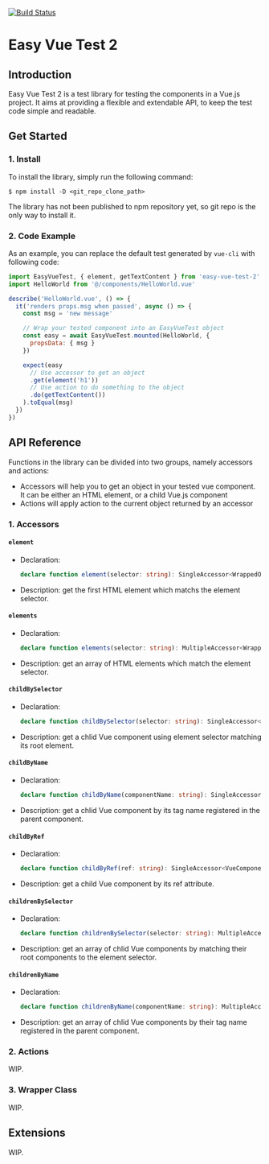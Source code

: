 [![Build Status](https://travis-ci.org/xiGUAwanOU/easy-vue-test-2.svg?branch=master)](https://travis-ci.org/xiGUAwanOU/easy-vue-test-2)

# Easy Vue Test 2

## Introduction
Easy Vue Test 2 is a test library for testing the components in a Vue.js project. It aims at providing a flexible and extendable API, to keep the test code simple and readable.

## Get Started
### 1. Install
To install the library, simply run the following command:
```console
$ npm install -D <git_repo_clone_path>
```

The library has not been published to npm repository yet, so git repo is the only way to install it.

### 2. Code Example
As an example, you can replace the default test generated by `vue-cli` with following code:

```javascript
import EasyVueTest, { element, getTextContent } from 'easy-vue-test-2'
import HelloWorld from '@/components/HelloWorld.vue'

describe('HelloWorld.vue', () => {
  it('renders props.msg when passed', async () => {
    const msg = 'new message'

    // Wrap your tested component into an EasyVueTest object
    const easy = await EasyVueTest.mounted(HelloWorld, {
      propsData: { msg }
    })

    expect(easy
      // Use accessor to get an object
      .get(element('h1'))
      // Use action to do something to the object
      .do(getTextContent())
    ).toEqual(msg)
  })
})
```

## API Reference
Functions in the library can be divided into two groups, namely accessors and actions:
* Accessors will help you to get an object in your tested vue component. It can be either an HTML element, or a child Vue.js component
* Actions will apply action to the current object returned by an accessor

### 1. Accessors
#### `element`
* Declaration:
    ```typescript
    declare function element(selector: string): SingleAccessor<WrappedObject, HTMLElement>;
    ```
* Description: get the first HTML element which matchs the element selector.

#### `elements`
* Declaration:
    ```typescript
    declare function elements(selector: string): MultipleAccessor<WrappedObject, HTMLElement>;
    ```
* Description: get an array of HTML elements which match the element selector.

#### `childBySelector`
* Declaration:
    ```typescript
    declare function childBySelector(selector: string): SingleAccessor<VueComponent, VueComponent>;
    ```
* Description: get a chlid Vue component using element selector matching its root element.

#### `childByName`
* Declaration:
    ```typescript
    declare function childByName(componentName: string): SingleAccessor<VueComponent, VueComponent>;
    ```
* Description: get a chlid Vue component by its tag name registered in the parent component.

#### `childByRef`
* Declaration:
    ```typescript
    declare function childByRef(ref: string): SingleAccessor<VueComponent, VueComponent>;
    ```
* Description: get a child Vue component by its ref attribute.

#### `childrenBySelector`
* Declaration:
    ```typescript
    declare function childrenBySelector(selector: string): MultipleAccessor<VueComponent, VueComponent>;
    ```
* Description: get an array of chlid Vue components by matching their root components to the element selector.

#### `childrenByName`
* Declaration:
    ```typescript
    declare function childrenByName(componentName: string): MultipleAccessor<VueComponent, VueComponent>;
    ```
* Description: get an array of chlid Vue components by their tag name registered in the parent component.

### 2. Actions
WIP.

### 3. Wrapper Class
WIP.

## Extensions
WIP.

